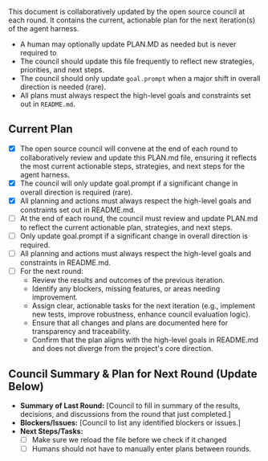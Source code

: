 
This document is collaboratively updated by the open source council at each round.
It contains the current, actionable plan for the next iteration(s) of the agent harness.

- A human may optionally update PLAN.MD as needed but is never required to
- The council should update this file frequently to reflect new strategies, priorities, and next steps.
- The council should only update `goal.prompt` when a major shift in overall direction is needed (rare).
- All plans must always respect the high-level goals and constraints set out in `README.md`.

## Current Plan

- [x] The open source council will convene at the end of each round to collaboratively review and update this PLAN.md file, ensuring it reflects the most current actionable steps, strategies, and next steps for the agent harness.
- [x] The council will only update goal.prompt if a significant change in overall direction is required (rare).
- [x] All planning and actions must always respect the high-level goals and constraints set out in README.md.
- [ ] At the end of each round, the council must review and update PLAN.md to reflect the current actionable plan, strategies, and next steps.
- [ ] Only update goal.prompt if a significant change in overall direction is required.
- [ ] All planning and actions must always respect the high-level goals and constraints in README.md.
- [ ] For the next round:
    - Review the results and outcomes of the previous iteration.
    - Identify any blockers, missing features, or areas needing improvement.
    - Assign clear, actionable tasks for the next iteration (e.g., implement new tests, improve robustness, enhance council evaluation logic).
    - Ensure that all changes and plans are documented here for transparency and traceability.
    - Confirm that the plan aligns with the high-level goals in README.md and does not diverge from the project's core direction.

## Council Summary & Plan for Next Round (Update Below)

*   **Summary of Last Round:** [Council to fill in summary of the results, decisions, and discussions from the round that just completed.]
*   **Blockers/Issues:** [Council to list any identified blockers or issues.]
*   **Next Steps/Tasks:**
    *   [ ] Make sure we reload the file before we check if it changed
    *   [ ] Humans should not have to manually enter plans between rounds.

